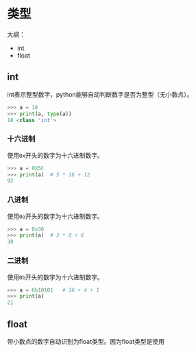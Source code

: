 # 类型

大纲：
* int
* float

## int
int表示整型数字，python能够自动判断数字是否为整型（无小数点）。  

```python
>>> a = 18
>>> print(a, type(a))
18 <class 'int'>
```
### 十六进制
使用`0x`开头的数字为十六进制数字。  
```python
>>> a = 0X5C
>>> print(a)  # 5 * 16 + 12
92
```

### 八进制
使用`0o`开头的数字为十六进制数字。  
```python
>>> a = 0o36
>>> print(a)  # 3 * 8 + 6
30
```

### 二进制
使用`0b`开头的数字为十六进制数字。  
```python
>>> a = 0b10101   # 16 + 4 + 1
>>> print(a)
21
```

## float
带小数点的数字自动识别为float类型。因为float类型是使用
